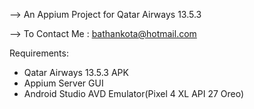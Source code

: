 --> An Appium Project for Qatar Airways 13.5.3

--> To Contact Me : bathankota@hotmail.com

Requirements:
- Qatar Airways 13.5.3 APK
- Appium Server GUI
- Android Studio AVD Emulator(Pixel 4 XL API 27 Oreo)
